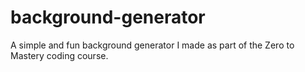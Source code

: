 # background-generator
A simple and fun background generator I made as part of the Zero to Mastery coding course.
